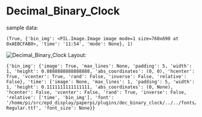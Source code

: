 # Decimal_Binary_Clock
sample data:
 ```
(True, {'bin_img': <PIL.Image.Image image mode=1 size=760x690 at 0xAEBCFAB0>, 'time': '11:54', 'mode': None}, 1)
```
![Decimal_Binary_Clock](./Documentation/images/Decimal_Binary_Clock.png)
Layout:
```
{'bin_img': {'image': True, 'max_lines': None, 'padding': 5, 'width': 1, 'height': 0.8888888888888888, 'abs_coordinates': (0, 0), 'hcenter': True, 'vcenter': True, 'rand': False, 'inverse': False, 'relative': False}, 'time': {'image': None, 'max_lines': 1, 'padding': 5, 'width': 1, 'height': 0.1111111111111111, 'abs_coordinates': (0, None), 'hcenter': False, 'vcenter': False, 'rand': True, 'inverse': False, 'relative': ['time', 'bin_img'], 'font': '/home/pi/src/epd_display/paperpi/plugins/dec_binary_clock/../../fonts/Anton/Anton-Regular.ttf', 'font_size': None}}
```
